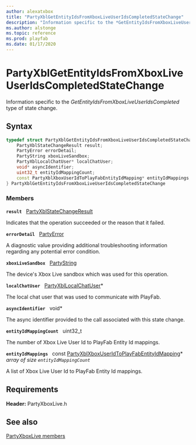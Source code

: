 ```yaml
---
author: alexatxbox
title: "PartyXblGetEntityIdsFromXboxLiveUserIdsCompletedStateChange"
description: "Information specific to the *GetEntityIdsFromXboxLiveUserIdsCompleted* type of state change."
ms.author: alstonge
ms.topic: reference
ms.prod: playfab
ms.date: 01/17/2020
---
```


# PartyXblGetEntityIdsFromXboxLiveUserIdsCompletedStateChange  

Information specific to the *GetEntityIdsFromXboxLiveUserIdsCompleted* type of state change.  

## Syntax  
  
```cpp
typedef struct PartyXblGetEntityIdsFromXboxLiveUserIdsCompletedStateChange {  
    PartyXblStateChangeResult result;  
    PartyError errorDetail;  
    PartyString xboxLiveSandbox;  
    PartyXblLocalChatUser* localChatUser;  
    void* asyncIdentifier;  
    uint32_t entityIdMappingCount;  
    const PartyXblXboxUserIdToPlayFabEntityIdMapping* entityIdMappings;  
} PartyXblGetEntityIdsFromXboxLiveUserIdsCompletedStateChange  
```
  
### Members  
  
**`result`** &nbsp; [PartyXblStateChangeResult](../enums/partyxblstatechangeresult.md)  
  
Indicates that the operation succeeded or the reason that it failed.
  
**`errorDetail`** &nbsp; [PartyError](../../../networking/reference/typedefs.md)  
  
A diagnostic value providing additional troubleshooting information regarding any potential error condition.
  
**`xboxLiveSandbox`** &nbsp; [PartyString](../../../networking/reference/typedefs.md)  
  
The device's Xbox Live sandbox which was used for this operation.
  
**`localChatUser`** &nbsp; [PartyXblLocalChatUser](../classes/PartyXblLocalChatUser/partyxbllocalchatuser.md)*  
  
The local chat user that was used to communicate with PlayFab.
  
**`asyncIdentifier`** &nbsp; void*  
  
The async identifier provided to the call associated with this state change.
  
**`entityIdMappingCount`** &nbsp; uint32_t  
  
The number of Xbox Live User Id to PlayFab Entity Id mappings.
  
**`entityIdMappings`** &nbsp; const [PartyXblXboxUserIdToPlayFabEntityIdMapping](partyxblxboxuseridtoplayfabentityidmapping.md)*  
*array of size `entityIdMappingCount`*  
  
A list of Xbox Live User Id to PlayFab Entity Id mappings.
  
  
## Requirements  
  
**Header:** PartyXboxLive.h
  
## See also  
[PartyXboxLive members](../partyxboxlive_members.md)  

  
  
